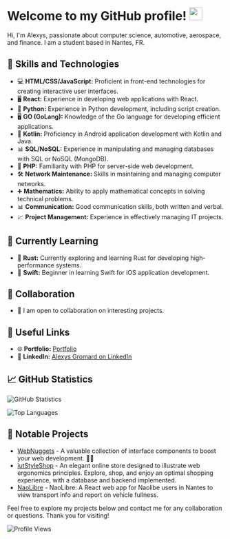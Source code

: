 # Welcome to my GitHub profile! <img src="https://raw.githubusercontent.com/MartinHeinz/MartinHeinz/master/wave.gif" width="30px">

Hi, I'm Alexys, passionate about computer science, automotive, aerospace, and finance. I am a student based in Nantes, FR.

## 🚀 Skills and Technologies

- 💻 **HTML/CSS/JavaScript:** Proficient in front-end technologies for creating interactive user interfaces.
- 🖥️ **React:** Experience in developing web applications with React.
- 🐍 **Python:** Experience in Python development, including script creation.
- 🖥️ **GO (GoLang):** Knowledge of the Go language for developing efficient applications.
- 📱 **Kotlin:** Proficiency in Android application development with Kotlin and Java.
- 📊 **SQL/NoSQL:** Experience in manipulating and managing databases with SQL or NoSQL (MongoDB).
- 🐘 **PHP:** Familiarity with PHP for server-side web development.
- 🛠️ **Network Maintenance:** Skills in maintaining and managing computer networks.
- ➕ **Mathematics:** Ability to apply mathematical concepts in solving technical problems.
- 📊 **Communication:** Good communication skills, both written and verbal.
- 📈 **Project Management:** Experience in effectively managing IT projects.

## 🌱 Currently Learning

- 🦀 **Rust:** Currently exploring and learning Rust for developing high-performance systems.
- 🍏 **Swift:** Beginner in learning Swift for iOS application development.

## 🤝 Collaboration

- 👯 I am open to collaboration on interesting projects.

## 🔗 Useful Links

- 🌐 **Portfolio:** [Portfolio](https://alexysgromard.github.io/portfolio/)
- 💼 **LinkedIn:** [Alexys Gromard on LinkedIn](https://www.linkedin.com/in/alexys-gromard/)

## 📈 GitHub Statistics

![GitHub Statistics](https://github-readme-stats.vercel.app/api?username=AlexysGromard&show_icons=true&theme=radical)

![Top Languages](https://github-readme-stats.vercel.app/api/top-langs/?username=AlexysGromard&layout=compact&theme=radical)

## 📌 Notable Projects

- [WebNuggets](https://github.com/AlexysGromard/WebNuggets) - A valuable collection of interface components to boost your web development. 💎🚀
- [iutStyleShop](https://github.com/AlexysGromard/iutStyleShop_V2) - An elegant online store designed to illustrate web ergonomics principles. Explore, shop, and enjoy an optimal shopping experience, with a database and backend implemented.
- [NaoLibre](https://github.com/AlexysGromard/NaoLibre) - NaoLibre: A React web app for Naolibe users in Nantes to view transport info and report on vehicle fullness.

Feel free to explore my projects below and contact me for any collaboration or questions. Thank you for visiting!

<!-- Profil views counter -->
![Profile Views](https://komarev.com/ghpvc/?username=AlexysGromard&color=blue)
